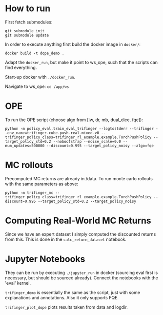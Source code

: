 # How to run

First fetch submodules:
```
git submodule init 
git submodule update
```

In order to execute anything first build the docker image in `docker/`:

`docker build -t dope_demo .` 


Adapt the `docker_run`, but make it point to ws_ope, such that the scripts can find everything.

Start-up docker with `./docker_run`.

Navigate to ws_ope: `cd /app/ws`

# OPE 

To run the OPE script (choose algo from [iw, dr, mb, dual_dice, fqe]):

`python -m policy_eval.train_eval_trifinger --logtostderr --trifinger --env_name=trifinger-cube-push-real-mixed-v0 --trifinger_policy_class=trifinger_rl_example.example.TorchPushPolicy --target_policy_std=0.2 --nobootstrap --noise_scale=0.0 --num_updates=500000 --discount=0.995 --target_policy_noisy --algo=fqe `

# MC rollouts

Precomputed MC returns are already in /data.
To run monte carlo rollouts with the same parameters as above:

`python -m trifinger_mc --trifinger_policy_class=trifinger_rl_example.example.TorchPushPolicy --discount=0.995 --target_policy_std=0.2 --target_policy_noisy`

# Computing Real-World MC Returns

Since we have an expert dataset I simply computed the discounted returns from this. This is done in the `calc_return_dataset` notebook.

# Jupyter Notebooks

They can be run by executing `./jupyter_run` in docker (sourcing eval first is necessary, but should be sourced already). Connect the notebooks with the 'eval' kernel.

`trifinger_demo` is essentially the same as the script, just with some explanations and annotations. Also it only supports FQE.

`trifinger_plot_dope` plots results taken from data and logdir. 
